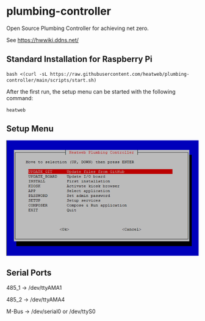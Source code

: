 # plumbing-controller
Open Source Plumbing Controller for achieving net zero.

See https://hwwiki.ddns.net/


## Standard Installation for Raspberry Pi

    bash <(curl -sL https://raw.githubusercontent.com/heatweb/plumbing-controller/main/scripts/start.sh)
    
After the first run, the setup menu can be started with the following command:

    heatweb


## Setup Menu

![Main Menu](/media/heatweb-pc-mainmenu.PNG)

## Serial Ports

485_1 -> /dev/ttyAMA1

485_2 -> /dev/ttyAMA4

M-Bus -> /dev/serial0 or /dev/ttyS0
